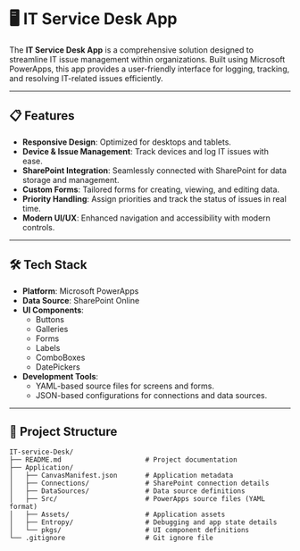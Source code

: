 # 🖥️ IT Service Desk App

The **IT Service Desk App** is a comprehensive solution designed to streamline IT issue management within organizations. Built using Microsoft PowerApps, this app provides a user-friendly interface for logging, tracking, and resolving IT-related issues efficiently.

---

## 📋 Features

- **Responsive Design**: Optimized for desktops and tablets.
- **Device & Issue Management**: Track devices and log IT issues with ease.
- **SharePoint Integration**: Seamlessly connected with SharePoint for data storage and management.
- **Custom Forms**: Tailored forms for creating, viewing, and editing data.
- **Priority Handling**: Assign priorities and track the status of issues in real time.
- **Modern UI/UX**: Enhanced navigation and accessibility with modern controls.

---

## 🛠️ Tech Stack

- **Platform**: Microsoft PowerApps
- **Data Source**: SharePoint Online
- **UI Components**:
  - Buttons
  - Galleries
  - Forms
  - Labels
  - ComboBoxes
  - DatePickers
- **Development Tools**:
  - YAML-based source files for screens and forms.
  - JSON-based configurations for connections and data sources.

---

## 📂 Project Structure

```plaintext
IT-service-Desk/
├── README.md                     # Project documentation
├── Application/
│   ├── CanvasManifest.json       # Application metadata
│   ├── Connections/              # SharePoint connection details
│   ├── DataSources/              # Data source definitions
│   ├── Src/                      # PowerApps source files (YAML format)
│   ├── Assets/                   # Application assets
│   ├── Entropy/                  # Debugging and app state details
│   └── pkgs/                     # UI component definitions
└── .gitignore                    # Git ignore file

